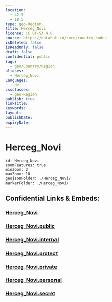 ```yaml
---
location:
  - 42.5
  - 18.5
type: geo-Region
title: Herceg_Novi
license: CC BY-SA 4.0
source: https://datahub.io/core/country-codes
isDeleted: false
isReadOnly: false
draft: false
confidential: public
tags:
  - geo/Country/Region
aliases:
  - Herceg_Novi
Languages:
  - de
cssclasses:
  - geo-Region
publish: true
linkTitle:
keywords:
layout:
publishDate:
expiryDate:
---
```


# Herceg_Novi

```leaflet
id: Herceg_Novi
zoomFeatures: true 
minZoom: 2 
maxZoom: 18
geojsonFolder: ./Herceg_Novi/
markerFolder: ./Herceg_Novi/
```


## Confidential Links & Embeds: 

### [Herceg_Novi](/_Standards/Earth/Continent/Europe/Europe~South/Montenegro/Municipalities~Montenegro/Herceg_Novi.md) 

### [Herceg_Novi.public](/_public/Earth/Continent/Europe/Europe~South/Montenegro/Municipalities~Montenegro/Herceg_Novi.public.md) 

### [Herceg_Novi.internal](/_internal/Earth/Continent/Europe/Europe~South/Montenegro/Municipalities~Montenegro/Herceg_Novi.internal.md) 

### [Herceg_Novi.protect](/_protect/Earth/Continent/Europe/Europe~South/Montenegro/Municipalities~Montenegro/Herceg_Novi.protect.md) 

### [Herceg_Novi.private](/_private/Earth/Continent/Europe/Europe~South/Montenegro/Municipalities~Montenegro/Herceg_Novi.private.md) 

### [Herceg_Novi.personal](/_personal/Earth/Continent/Europe/Europe~South/Montenegro/Municipalities~Montenegro/Herceg_Novi.personal.md) 

### [Herceg_Novi.secret](/_secret/Earth/Continent/Europe/Europe~South/Montenegro/Municipalities~Montenegro/Herceg_Novi.secret.md)

